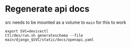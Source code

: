 # Regenerate api docs

src needs to be mounted as a volume to `main` for this to work

```
export SVC=devicectl
Ctl/dev/run.sh generateschema --file main/django_$SVC/static/docs/openapi.yaml
```
